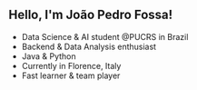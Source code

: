 ## Hello, I'm João Pedro Fossa!
- Data Science & AI student @PUCRS in Brazil
- Backend & Data Analysis enthusiast 
- Java & Python 
- Currently in Florence, Italy
- Fast learner & team player

